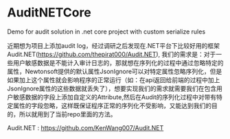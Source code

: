 # AuditNETCore
Demo for audit solution in .net core project with custom serialize rules

近期想为项目上添加audit log，经过调研之后发现在.NET平台下比较好用的框架Audit.NET(https://github.com/thepirat000/Audit.NET), 我们的需求是：对于一些用户敏感数据是不能计入审计日志的，那就想在序列化的过程中通过忽略特定的属性，Newtonsoft提供的默认属性JsonIgnore可以对特定属性忽略序列化，但是如果加上这个属性就会影响程序的正常运行（如：在api返回给前端的过程中加上JsonIgnore属性的这些数据就丢失了），想要实现我们的需求就需要我们在包含用户敏感数据的字段上添加自定义的Attribute,然后在Audit的序列化过程中对带有特定属性的字段忽略，这样既保证程序正常的序列化不受影响，又能达到我们的目的，所以就用到了当前repo里面的方法。

Audit.NET : https://github.com/KenWang007/Audit.NET
